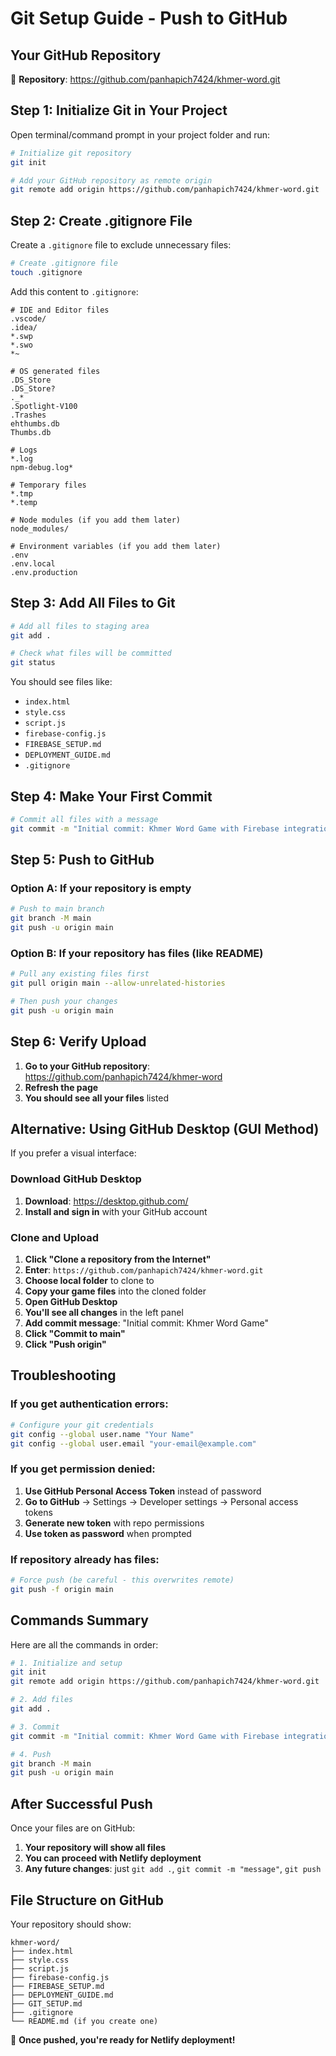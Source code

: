 # Git Setup Guide - Push to GitHub

## Your GitHub Repository
🔗 **Repository**: https://github.com/panhapich7424/khmer-word.git

## Step 1: Initialize Git in Your Project

Open terminal/command prompt in your project folder and run:

```bash
# Initialize git repository
git init

# Add your GitHub repository as remote origin
git remote add origin https://github.com/panhapich7424/khmer-word.git
```

## Step 2: Create .gitignore File   

Create a `.gitignore` file to exclude unnecessary files:

```bash
# Create .gitignore file
touch .gitignore
```

Add this content to `.gitignore`:

```
# IDE and Editor files
.vscode/
.idea/
*.swp
*.swo
*~

# OS generated files
.DS_Store
.DS_Store?
._*
.Spotlight-V100
.Trashes
ehthumbs.db
Thumbs.db

# Logs
*.log
npm-debug.log*

# Temporary files
*.tmp
*.temp

# Node modules (if you add them later)
node_modules/

# Environment variables (if you add them later)
.env
.env.local
.env.production
```

## Step 3: Add All Files to Git

```bash
# Add all files to staging area
git add .

# Check what files will be committed
git status
```

You should see files like:
- `index.html`
- `style.css`
- `script.js`
- `firebase-config.js`
- `FIREBASE_SETUP.md`
- `DEPLOYMENT_GUIDE.md`
- `.gitignore`

## Step 4: Make Your First Commit

```bash
# Commit all files with a message
git commit -m "Initial commit: Khmer Word Game with Firebase integration"
```

## Step 5: Push to GitHub

### Option A: If your repository is empty
```bash
# Push to main branch
git branch -M main
git push -u origin main
```

### Option B: If your repository has files (like README)
```bash
# Pull any existing files first
git pull origin main --allow-unrelated-histories

# Then push your changes
git push -u origin main
```

## Step 6: Verify Upload

1. **Go to your GitHub repository**: https://github.com/panhapich7424/khmer-word
2. **Refresh the page**
3. **You should see all your files** listed

## Alternative: Using GitHub Desktop (GUI Method)

If you prefer a visual interface:

### Download GitHub Desktop
1. **Download**: https://desktop.github.com/
2. **Install and sign in** with your GitHub account

### Clone and Upload
1. **Click "Clone a repository from the Internet"**
2. **Enter**: `https://github.com/panhapich7424/khmer-word.git`
3. **Choose local folder** to clone to
4. **Copy your game files** into the cloned folder
5. **Open GitHub Desktop**
6. **You'll see all changes** in the left panel
7. **Add commit message**: "Initial commit: Khmer Word Game"
8. **Click "Commit to main"**
9. **Click "Push origin"**

## Troubleshooting

### If you get authentication errors:
```bash
# Configure your git credentials
git config --global user.name "Your Name"
git config --global user.email "your-email@example.com"
```

### If you get permission denied:
1. **Use GitHub Personal Access Token** instead of password
2. **Go to GitHub** → Settings → Developer settings → Personal access tokens
3. **Generate new token** with repo permissions
4. **Use token as password** when prompted

### If repository already has files:
```bash
# Force push (be careful - this overwrites remote)
git push -f origin main
```

## Commands Summary

Here are all the commands in order:

```bash
# 1. Initialize and setup
git init
git remote add origin https://github.com/panhapich7424/khmer-word.git

# 2. Add files
git add .

# 3. Commit
git commit -m "Initial commit: Khmer Word Game with Firebase integration"

# 4. Push
git branch -M main
git push -u origin main
```

## After Successful Push

Once your files are on GitHub:

1. **Your repository will show all files**
2. **You can proceed with Netlify deployment**
3. **Any future changes**: just `git add .`, `git commit -m "message"`, `git push`

## File Structure on GitHub

Your repository should show:
```
khmer-word/
├── index.html
├── style.css
├── script.js
├── firebase-config.js
├── FIREBASE_SETUP.md
├── DEPLOYMENT_GUIDE.md
├── GIT_SETUP.md
├── .gitignore
└── README.md (if you create one)
```

🎉 **Once pushed, you're ready for Netlify deployment!**